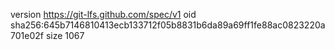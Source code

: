 version https://git-lfs.github.com/spec/v1
oid sha256:645b7146810413ecb133712f05b8831b6da89a69ff1fe88ac0823220a701e02f
size 1067
